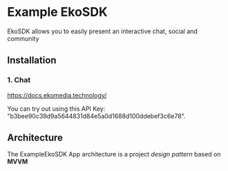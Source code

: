 # Example EkoSDK
EkoSDK allows you to easily present an interactive chat, social and community

## Installation
### 1. Chat

https://docs.ekomedia.technology/

You can try out using this API Key: "b3bee90c39d9a5644831d84e5a0d1688d100ddebef3c6e78".

## Architecture 
The ExampleEkoSDK App architecture is a project _design pattern_ based on **MVVM**



